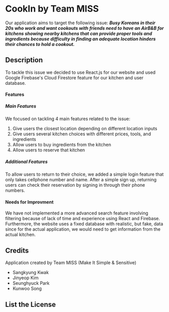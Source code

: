 # CookIn by Team MISS
Our application aims to target the following issue: 
___Busy Koreans in their 20s who work and want cookouts with friends need to have an AirB&B for kitchens showing nearby kitchens that can provide proper tools and ingredients because difficulty in finding an adequate location hinders their chances to hold a cookout.___

## Description
To tackle this issue we decided to use React.js for our website and used Google Firebase's Cloud Firestore feature for our kitchen and user database.

#### Features
##### Main Features
We focused on tackling 4 main features related to the issue:
1. Give users the closest location depending on different location inputs
2. Give users several kitchen choices with different prices, tools, and ingredients
3. Allow users to buy ingredients from the kitchen 
4. Allow users to reserve that kitchen 

##### Additional Features
To allow users to return to their choice, we added a simple login feature that only takes cellphone number and name. After a simple sign up, returning users can check their reservation by signing in through their phone numbers. 

#### Needs for Improvment
We have not implemented a more advanced search feature involving filtering because of lack of time and experience using React and Firebase.
Furthermore, the website uses a fixed database with realistic, but fake, data since for the actual application, we would need to get information from the actual kitchen.

## Credits
Application created by Team MISS (Make It Simple & Sensitive)
 - Sangkyung Kwak
 - Jinyeop Kim
 - Seunghyuck Park 
 - Kunwoo Song

## List the License
